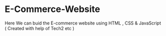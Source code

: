 # E-Commerce-Website
Here We can buid the E-commerce website using HTML , CSS &amp; JavaScript ( Created with help of Tech2 etc )
